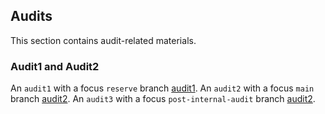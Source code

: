 ## Audits
This section contains audit-related materials.

### Audit1 and Audit2
An `audit1` with a focus `reserve` branch [audit1](https://github.com/kupermind/olas-lst/blob/main/audits/audit1).
An `audit2` with a focus `main` branch [audit2](https://github.com/kupermind/olas-lst/blob/main/audits/audit2).
An `audit3` with a focus `post-internal-audit` branch [audit2](https://github.com/kupermind/olas-lst/blob/main/audits/audit3).
